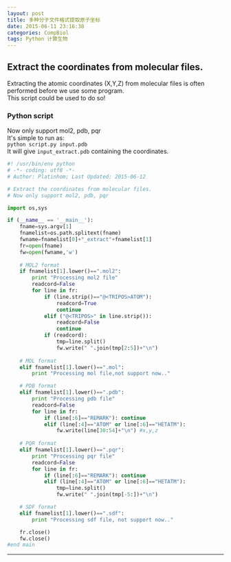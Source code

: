 ```yaml
---
layout: post
title: 多种分子文件格式提取原子坐标
date: 2015-06-11 23:16:38
categories: CompBiol
tags: Python 计算生物
---
```

## Extract the coordinates from molecular files.

Extracting the atomic coordinates (X,Y,Z) from molecular files is often performed before we use some program.  
This script could be used to do so! 

### Python script
Now only support mol2, pdb, pqr   
It's simple to run as:  
`python script.py input.pdb`  
It will give `input_extract.pdb` containing the coordinates.   

~~~~ python
#! /usr/bin/env python
# -*- coding: utf8 -*-
# Author: Platinhom; Last Updated: 2015-06-12

# Extract the coordinates from molecular files.
# Now only support mol2, pdb, pqr

import os,sys

if (__name__ == '__main__'):
    fname=sys.argv[1]
    fnamelist=os.path.splitext(fname)
    fwname=fnamelist[0]+"_extract"+fnamelist[1]
    fr=open(fname)
    fw=open(fwname,'w')
	
	# MOL2 format
    if fnamelist[1].lower()==".mol2":
        print "Processing mol2 file"
        readcord=False
        for line in fr:
            if (line.strip()=="@<TRIPOS>ATOM"):
                readcord=True
                continue
            elif ("@<TRIPOS>" in line.strip()):
                readcord=False
                continue
            if (readcord):
                tmp=line.split()
                fw.write(" ".join(tmp[2:5])+"\n") 
	
	# MOL format
    elif fnamelist[1].lower()==".mol":
        print "Processing mol file,not support now.."

	# PDB format
    elif fnamelist[1].lower()==".pdb":
        print "Processing pdb file"
        readcord=False
        for line in fr:
            if (line[:6]=="REMARK"): continue
            elif (line[:4]=="ATOM" or line[:6]=="HETATM"):
				fw.write(line[30:54]+"\n") #x,y,z
				
	# PQR format
    elif fnamelist[1].lower()==".pqr":
        print "Processing pqr file"
        readcord=False
        for line in fr:
            if (line[:6]=="REMARK"): continue
            elif (line[:4]=="ATOM" or line[:6]=="HETATM"):
                tmp=line.split()
                fw.write(" ".join(tmp[-5:])+"\n")

	# SDF format
    elif fnamelist[1].lower()==".sdf":
        print "Processing sdf file, not support now.."

    fr.close()
    fw.close()
#end main
~~~~


---
